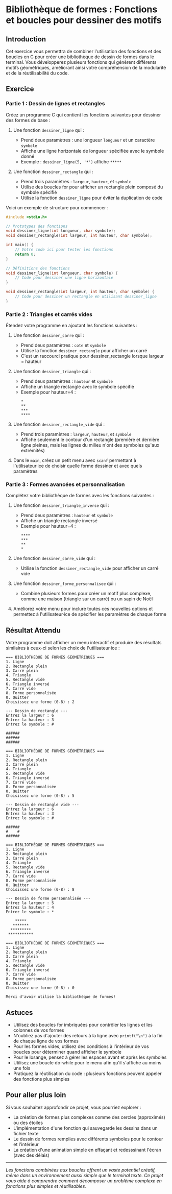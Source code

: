 # Bibliothèque de formes : Fonctions et boucles pour dessiner des motifs

## Introduction

Cet exercice vous permettra de combiner l'utilisation des fonctions et des boucles en C pour créer une bibliothèque de dessin de formes dans le terminal. Vous développerez plusieurs fonctions qui génèrent différents motifs géométriques, améliorant ainsi votre compréhension de la modularité et de la réutilisabilité du code.

## Exercice

### Partie 1 : Dessin de lignes et rectangles

Créez un programme C qui contient les fonctions suivantes pour dessiner des formes de base :

1. Une fonction `dessiner_ligne` qui :

   - Prend deux paramètres : une longueur `longueur` et un caractère `symbole`
   - Affiche une ligne horizontale de longueur spécifiée avec le symbole donné
   - Exemple : `dessiner_ligne(5, '*')` affiche `*****`

2. Une fonction `dessiner_rectangle` qui :
   - Prend trois paramètres : `largeur`, `hauteur`, et `symbole`
   - Utilise des boucles for pour afficher un rectangle plein composé du symbole spécifié
   - Utilise la fonction `dessiner_ligne` pour éviter la duplication de code

Voici un exemple de structure pour commencer :

```c
#include <stdio.h>

// Prototypes des fonctions
void dessiner_ligne(int longueur, char symbole);
void dessiner_rectangle(int largeur, int hauteur, char symbole);

int main() {
    // Votre code ici pour tester les fonctions
    return 0;
}

// Définitions des fonctions
void dessiner_ligne(int longueur, char symbole) {
    // Code pour dessiner une ligne horizontale
}

void dessiner_rectangle(int largeur, int hauteur, char symbole) {
    // Code pour dessiner un rectangle en utilisant dessiner_ligne
}
```

### Partie 2 : Triangles et carrés vides

Étendez votre programme en ajoutant les fonctions suivantes :

1. Une fonction `dessiner_carre` qui :

   - Prend deux paramètres : `cote` et `symbole`
   - Utilise la fonction `dessiner_rectangle` pour afficher un carré
   - C'est un raccourci pratique pour dessiner_rectangle lorsque largeur = hauteur

2. Une fonction `dessiner_triangle` qui :

   - Prend deux paramètres : `hauteur` et `symbole`
   - Affiche un triangle rectangle avec le symbole spécifié
   - Exemple pour hauteur=4 :
     ```
     *
     **
     ***
     ****
     ```

3. Une fonction `dessiner_rectangle_vide` qui :

   - Prend trois paramètres : `largeur`, `hauteur`, et `symbole`
   - Affiche seulement le contour d'un rectangle (première et dernière ligne pleines, mais les lignes du milieu n'ont des symboles qu'aux extrémités)

4. Dans le `main`, créez un petit menu avec `scanf` permettant à l'utilisateur·ice de choisir quelle forme dessiner et avec quels paramètres

### Partie 3 : Formes avancées et personnalisation

Complétez votre bibliothèque de formes avec les fonctions suivantes :

1. Une fonction `dessiner_triangle_inverse` qui :

   - Prend deux paramètres : `hauteur` et `symbole`
   - Affiche un triangle rectangle inversé
   - Exemple pour hauteur=4 :
     ```
     ****
     ***
     **
     *
     ```

2. Une fonction `dessiner_carre_vide` qui :

   - Utilise la fonction `dessiner_rectangle_vide` pour afficher un carré vide

3. Une fonction `dessiner_forme_personnalisee` qui :

   - Combine plusieurs formes pour créer un motif plus complexe, comme une maison (triangle sur un carré) ou un sapin de Noël

4. Améliorez votre menu pour inclure toutes ces nouvelles options et permettez à l'utilisateur·ice de spécifier les paramètres de chaque forme

## Résultat Attendu

Votre programme doit afficher un menu interactif et produire des résultats similaires à ceux-ci selon les choix de l'utilisateur·ice :

```
=== BIBLIOTHÈQUE DE FORMES GÉOMÉTRIQUES ===
1. Ligne
2. Rectangle plein
3. Carré plein
4. Triangle
5. Rectangle vide
6. Triangle inversé
7. Carré vide
8. Forme personnalisée
0. Quitter
Choisissez une forme (0-8) : 2

--- Dessin de rectangle ---
Entrez la largeur : 6
Entrez la hauteur : 3
Entrez le symbole : #

######
######
######

=== BIBLIOTHÈQUE DE FORMES GÉOMÉTRIQUES ===
1. Ligne
2. Rectangle plein
3. Carré plein
4. Triangle
5. Rectangle vide
6. Triangle inversé
7. Carré vide
8. Forme personnalisée
0. Quitter
Choisissez une forme (0-8) : 5

--- Dessin de rectangle vide ---
Entrez la largeur : 6
Entrez la hauteur : 3
Entrez le symbole : #

######
#    #
######

=== BIBLIOTHÈQUE DE FORMES GÉOMÉTRIQUES ===
1. Ligne
2. Rectangle plein
3. Carré plein
4. Triangle
5. Rectangle vide
6. Triangle inversé
7. Carré vide
8. Forme personnalisée
0. Quitter
Choisissez une forme (0-8) : 8

--- Dessin de forme personnalisée ---
Entrez la largeur : 5
Entrez la hauteur : 4
Entrez le symbole : *

    *****
   *******
  *********
 ***********

=== BIBLIOTHÈQUE DE FORMES GÉOMÉTRIQUES ===
1. Ligne
2. Rectangle plein
3. Carré plein
4. Triangle
5. Rectangle vide
6. Triangle inversé
7. Carré vide
8. Forme personnalisée
0. Quitter
Choisissez une forme (0-8) : 0

Merci d'avoir utilisé la bibliothèque de formes!
```

## Astuces

- Utilisez des boucles for imbriquées pour contrôler les lignes et les colonnes de vos formes
- N'oubliez pas d'ajouter des retours à la ligne avec `printf("\n")` à la fin de chaque ligne de vos formes
- Pour les formes vides, utilisez des conditions à l'intérieur de vos boucles pour déterminer quand afficher le symbole
- Pour le losange, pensez à gérer les espaces avant et après les symboles
- Utilisez une boucle do-while pour le menu afin qu'il s'affiche au moins une fois
- Pratiquez la réutilisation du code : plusieurs fonctions peuvent appeler des fonctions plus simples

## Pour aller plus loin

Si vous souhaitez approfondir ce projet, vous pourriez explorer :

- La création de formes plus complexes comme des cercles (approximés) ou des étoiles
- L'implémentation d'une fonction qui sauvegarde les dessins dans un fichier texte
- Le dessin de formes remplies avec différents symboles pour le contour et l'intérieur
- La création d'une animation simple en effaçant et redesssinant l'écran (avec des délais)

---

_Les fonctions combinées aux boucles offrent un vaste potentiel créatif, même dans un environnement aussi simple que le terminal texte. Ce projet vous aide à comprendre comment décomposer un problème complexe en fonctions plus simples et réutilisables._
